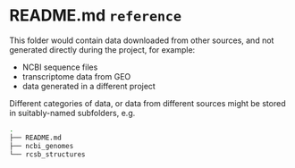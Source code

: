 # README.md `reference`

This folder would contain data downloaded from other sources, and not generated directly during the project, for example:

- NCBI sequence files
- transcriptome data from GEO
- data generated in a different project

Different categories of data, or data from different sources might be stored in suitably-named subfolders, e.g.

```bash
.
├── README.md
├── ncbi_genomes
└── rcsb_structures
```